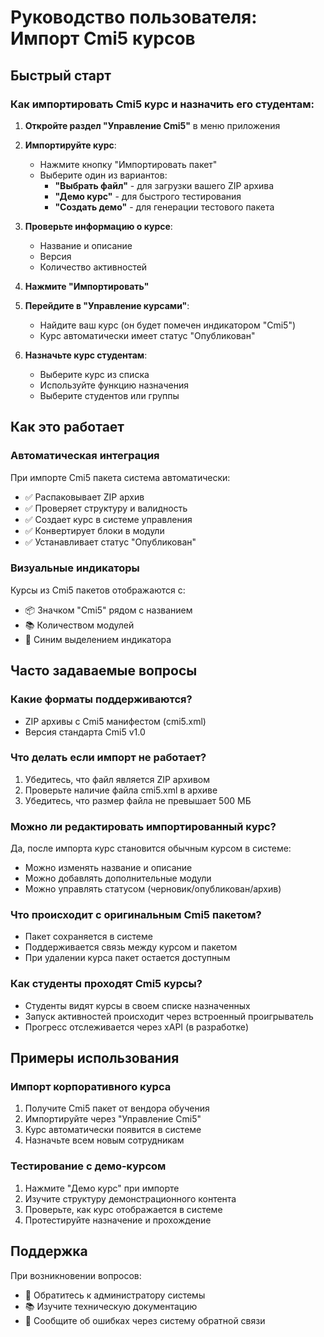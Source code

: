 # Руководство пользователя: Импорт Cmi5 курсов

## Быстрый старт

### Как импортировать Cmi5 курс и назначить его студентам:

1. **Откройте раздел "Управление Cmi5"** в меню приложения
   
2. **Импортируйте курс**:
   - Нажмите кнопку "Импортировать пакет"
   - Выберите один из вариантов:
     - **"Выбрать файл"** - для загрузки вашего ZIP архива
     - **"Демо курс"** - для быстрого тестирования
     - **"Создать демо"** - для генерации тестового пакета
   
3. **Проверьте информацию о курсе**:
   - Название и описание
   - Версия
   - Количество активностей
   
4. **Нажмите "Импортировать"**

5. **Перейдите в "Управление курсами"**:
   - Найдите ваш курс (он будет помечен индикатором "Cmi5")
   - Курс автоматически имеет статус "Опубликован"

6. **Назначьте курс студентам**:
   - Выберите курс из списка
   - Используйте функцию назначения
   - Выберите студентов или группы

## Как это работает

### Автоматическая интеграция
При импорте Cmi5 пакета система автоматически:
- ✅ Распаковывает ZIP архив
- ✅ Проверяет структуру и валидность
- ✅ Создает курс в системе управления
- ✅ Конвертирует блоки в модули
- ✅ Устанавливает статус "Опубликован"

### Визуальные индикаторы
Курсы из Cmi5 пакетов отображаются с:
- 📦 Значком "Cmi5" рядом с названием
- 📚 Количеством модулей
- 🔵 Синим выделением индикатора

## Часто задаваемые вопросы

### Какие форматы поддерживаются?
- ZIP архивы с Cmi5 манифестом (cmi5.xml)
- Версия стандарта Cmi5 v1.0

### Что делать если импорт не работает?
1. Убедитесь, что файл является ZIP архивом
2. Проверьте наличие файла cmi5.xml в архиве
3. Убедитесь, что размер файла не превышает 500 МБ

### Можно ли редактировать импортированный курс?
Да, после импорта курс становится обычным курсом в системе:
- Можно изменять название и описание
- Можно добавлять дополнительные модули
- Можно управлять статусом (черновик/опубликован/архив)

### Что происходит с оригинальным Cmi5 пакетом?
- Пакет сохраняется в системе
- Поддерживается связь между курсом и пакетом
- При удалении курса пакет остается доступным

### Как студенты проходят Cmi5 курсы?
- Студенты видят курсы в своем списке назначенных
- Запуск активностей происходит через встроенный проигрыватель
- Прогресс отслеживается через xAPI (в разработке)

## Примеры использования

### Импорт корпоративного курса
1. Получите Cmi5 пакет от вендора обучения
2. Импортируйте через "Управление Cmi5"
3. Курс автоматически появится в системе
4. Назначьте всем новым сотрудникам

### Тестирование с демо-курсом
1. Нажмите "Демо курс" при импорте
2. Изучите структуру демонстрационного контента
3. Проверьте, как курс отображается в системе
4. Протестируйте назначение и прохождение

## Поддержка

При возникновении вопросов:
- 📧 Обратитесь к администратору системы
- 📚 Изучите техническую документацию
- 🐛 Сообщите об ошибках через систему обратной связи 